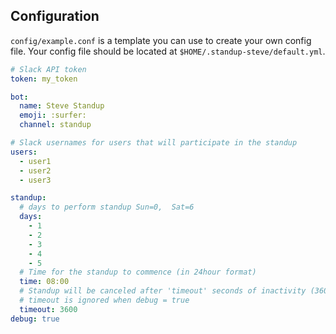 ## Configuration ##

`config/example.conf` is a template you can use to create your own config file. Your config file should be located at `$HOME/.standup-steve/default.yml`.

~~~yml
# Slack API token
token: my_token

bot:
  name: Steve Standup
  emoji: :surfer:
  channel: standup

# Slack usernames for users that will participate in the standup
users:
  - user1
  - user2
  - user3

standup:
  # days to perform standup Sun=0,  Sat=6
  days:
    - 1
    - 2
    - 3
    - 4
    - 5
  # Time for the standup to commence (in 24hour format)
  time: 08:00
  # Standup will be canceled after 'timeout' seconds of inactivity (3600=1 hour)
  # timeout is ignored when debug = true
  timeout: 3600
debug: true
~~~
